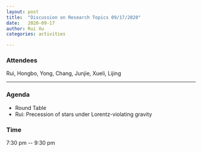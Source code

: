 ```yaml
---
layout: post
title:  "Discussion on Research Topics 09/17/2020"
date:   2020-09-17
author: Rui Xu
categories: activities

---
```



### Attendees

Rui, Hongbo, Yong, Chang, Junjie, Xueli, Lijing

---


### Agenda

- Round Table
- Rui: Precession of stars under Lorentz-violating gravity






### Time

7:30 pm -- 9:30 pm
